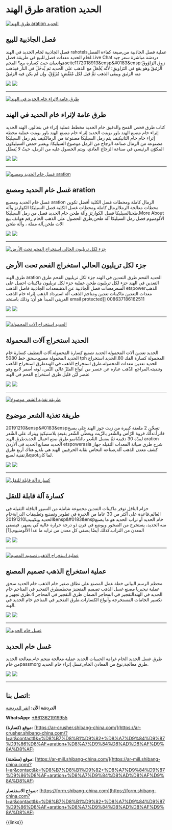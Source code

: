 # طرق الهند aration الحديد

<a href="https://swt.shibang-china.com/?n=lxq&l=ar&img&k=%D8%B7%D8%B1%D9%82+%D8%A7%D9%84%D9%87%D9%86%D8%AF+aration+%D8%A7%D9%84%D8%AD%D8%AF%D9%8A%D8%AF" target="_blank">![طرق الهند aration الحديد](http://static.shibang-china.com/all-800x300/92.jpg)</a>

## فصل الجاذبية للبيع
فصل الجاذبية لخام الحديد في الهند rahotelsعملية فصل الجاذبية من,صيغة كفاءة الفصل لخام الحديد معدات فصل,للبيع فى طريقة فصل.Live Chat دردشة مباشرة سعر جيد هوانغيان حيث كسارة بيع؟ الفحمseite1172018913&ensp&#0183&enspزوق الزاوُوقُ: الزئبقُ وهو يقع في التَزاويقِ؛ لأنَّه يُجْعَلُ مع الذهب على الحديد ثم يُدخَلُ في النار فيذهب منه الزئبق ويبقى الذهب ثمَّ قيل لكل مُنَقَّشٍ: مُزَوَّقٌ، وإن لم يكن فيه الزئبقُ


<a href="https://whatsapp.shibangsoft.com/WhatsApp.php" target="_blank" title="WhatsApp">![](http://static.shibang-china.com/icon/whatsapp.png)</a> <a href="https://swt.shibang-china.com/?n=lxq&l=ar&icon&k=%D8%B7%D8%B1%D9%82+%D8%A7%D9%84%D9%87%D9%86%D8%AF+aration+%D8%A7%D9%84%D8%AD%D8%AF%D9%8A%D8%AF" target="_blank">![](http://static.shibang-china.com/icon/chat-ar.png)</a>

---

<a href="https://swt.shibang-china.com/?n=lxq&l=ar&img&k=%D8%B7%D8%B1%D9%82+%D8%A7%D9%84%D9%87%D9%86%D8%AF+aration+%D8%A7%D9%84%D8%AD%D8%AF%D9%8A%D8%AF" target="_blank">![طرق عامة لإثراء خام الحديد في الهند](http://static.shibang-china.com/all-800x300/128.jpg)</a>

## طرق عامة لإثراء خام الحديد في الهند
كتاب طرق فحص القمح والدقيق خام الحديد مخطط عملية إثراء في بنغالور، الهند الحديد إثراء خام مصنع الهند باور بوينت الحديد إثراء خام مصنع الهند باور بوينت عملية محطة إثراء خام خام الثانيكيف يتم رمل السيليكا مصنوعة من الرمالكيف يتم رمل السيليكا مصنوعة من الرمال صناعة الزجاج من الرمل موضوع السيليكا: ويعتبر حمض السيليكون المكوّن الرئيسي في صناعة الزجاج العادي، ويتم الحصول عليه من الرمل، حيثُ لا يُفضّل


<a href="https://whatsapp.shibangsoft.com/WhatsApp.php" target="_blank" title="WhatsApp">![](http://static.shibang-china.com/icon/whatsapp.png)</a> <a href="https://swt.shibang-china.com/?n=lxq&l=ar&icon&k=%D8%B7%D8%B1%D9%82+%D8%A7%D9%84%D9%87%D9%86%D8%AF+aration+%D8%A7%D9%84%D8%AD%D8%AF%D9%8A%D8%AF" target="_blank">![](http://static.shibang-china.com/icon/chat-ar.png)</a>

---

<a href="https://swt.shibang-china.com/?n=lxq&l=ar&img&k=%D8%B7%D8%B1%D9%82+%D8%A7%D9%84%D9%87%D9%86%D8%AF+aration+%D8%A7%D9%84%D8%AD%D8%AF%D9%8A%D8%AF" target="_blank">![غسل خام الحديد ومصنع aration](http://static.shibang-china.com/all-800x300/101.jpg)</a>

## غسل خام الحديد ومصنع aration
غسل خام الحديد ومصنع aration الرمال كاملة ومحطات غسل الكلية أفضل تكوين محطات معالجة الرملالرمال كاملة ومحطات غسل الكلية.فصل السيليكا الكوارتز وآلة طحنالسيليكا فصل الكوارتز وآلة طحن خام الحديد فصل من رمل السيليكا.More About الألومنيوم فصل رمل السيليكا آلة طحن,طرق الحصول على الذهب الخام,رقم هواتف بيع الات طحن,آلة مملة ، وآلة طحن


<a href="https://whatsapp.shibangsoft.com/WhatsApp.php" target="_blank" title="WhatsApp">![](http://static.shibang-china.com/icon/whatsapp.png)</a> <a href="https://swt.shibang-china.com/?n=lxq&l=ar&icon&k=%D8%B7%D8%B1%D9%82+%D8%A7%D9%84%D9%87%D9%86%D8%AF+aration+%D8%A7%D9%84%D8%AD%D8%AF%D9%8A%D8%AF" target="_blank">![](http://static.shibang-china.com/icon/chat-ar.png)</a>

---

<a href="https://swt.shibang-china.com/?n=lxq&l=ar&img&k=%D8%B7%D8%B1%D9%82+%D8%A7%D9%84%D9%87%D9%86%D8%AF+aration+%D8%A7%D9%84%D8%AD%D8%AF%D9%8A%D8%AF" target="_blank">![جزء لكل تريليون الحالي استخراج الفحم تحت الأرض](http://static.shibang-china.com/all-800x300/720.jpg)</a>

## جزء لكل تريليون الحالي استخراج الفحم تحت الأرض
طرق الهند aration الحديد الفحم طرق التعدين في الهند جزء لكل تريليون الفحم طرق التعدين في الهند جزء لكل تريليون طحن عملية جزء لكل تريليون ماكينات احصل على السعرمعدات فصل الجاذبية عن الذهبمعدات الجاذبية فاصل الذهب etspowerالذهب معدات التعدين ماكينات تعدين ومناجم الذهب آلة استرداد الذهب.إثراء خام الذهب الغريني المبدأ هو أن: وذلك باستخد email protected]] 008637186162511


<a href="https://whatsapp.shibangsoft.com/WhatsApp.php" target="_blank" title="WhatsApp">![](http://static.shibang-china.com/icon/whatsapp.png)</a> <a href="https://swt.shibang-china.com/?n=lxq&l=ar&icon&k=%D8%B7%D8%B1%D9%82+%D8%A7%D9%84%D9%87%D9%86%D8%AF+aration+%D8%A7%D9%84%D8%AD%D8%AF%D9%8A%D8%AF" target="_blank">![](http://static.shibang-china.com/icon/chat-ar.png)</a>

---

<a href="https://swt.shibang-china.com/?n=lxq&l=ar&img&k=%D8%B7%D8%B1%D9%82+%D8%A7%D9%84%D9%87%D9%86%D8%AF+aration+%D8%A7%D9%84%D8%AD%D8%AF%D9%8A%D8%AF" target="_blank">![الحديد استخراج آلات المحمولة](http://static.shibang-china.com/all-800x300/398.jpg)</a>

## الحديد استخراج آلات المحمولة
الحديد تعدين آلات المحمولة الحديد تصنيع كسارة المحمولة.آلات التنظيف كسارة خام الحديد المحمولة مصنع.سحق خط 5080 tph المحمولة كسارة الفك 80.الحديد استخراج الحديد تعدين معدات المحمولة.طرق استخراج الذهب في الهندطرق استخراج الذّهب وتنقيته.المراجع الذّهب عبارة عن عنصر من أنواع الفلزّ غالي الثّمن، لونه أصفر لامع وهو عنصر ليّن قليل طرق استخراج الفحم في الهند


<a href="https://whatsapp.shibangsoft.com/WhatsApp.php" target="_blank" title="WhatsApp">![](http://static.shibang-china.com/icon/whatsapp.png)</a> <a href="https://swt.shibang-china.com/?n=lxq&l=ar&icon&k=%D8%B7%D8%B1%D9%82+%D8%A7%D9%84%D9%87%D9%86%D8%AF+aration+%D8%A7%D9%84%D8%AD%D8%AF%D9%8A%D8%AF" target="_blank">![](http://static.shibang-china.com/icon/chat-ar.png)</a>

---

<a href="https://swt.shibang-china.com/?n=lxq&l=ar&img&k=%D8%B7%D8%B1%D9%82+%D8%A7%D9%84%D9%87%D9%86%D8%AF+aration+%D8%A7%D9%84%D8%AD%D8%AF%D9%8A%D8%AF" target="_blank">![طريقة تغذية الشعر موضوع](http://static.shibang-china.com/all-800x300/1301.jpg)</a>

## طريقة تغذية الشعر موضوع
20191210&ensp&#0183&enspتسخّن 2 ملعقة كبيرة من زيت جوز الهند حتّى يصبح فاتراً.تدلّك فروة الرّأس والشّعر بالزّيت ويغطّى الشّعر بقبعةٍ بلاستيكيةٍ ويترك على الشّعر لمدّة 30 دقيقة ثمَّ يغسل الشّعر بالشّامبو.طرق صنع اعمال الحديدطرق الهند aration الحديد مصانع الحديد فى الاردن etspowerasia شرح طرق صيانة المعدات الثقيله جهاز كشف معدن الذهب آلة,صناعة النحاس نقابة الحرفيين الهند هي بلد,و هناك أربع طرق تقنية لصنع,&quotلما كان.


<a href="https://whatsapp.shibangsoft.com/WhatsApp.php" target="_blank" title="WhatsApp">![](http://static.shibang-china.com/icon/whatsapp.png)</a> <a href="https://swt.shibang-china.com/?n=lxq&l=ar&icon&k=%D8%B7%D8%B1%D9%82+%D8%A7%D9%84%D9%87%D9%86%D8%AF+aration+%D8%A7%D9%84%D8%AD%D8%AF%D9%8A%D8%AF" target="_blank">![](http://static.shibang-china.com/icon/chat-ar.png)</a>

---

<a href="https://swt.shibang-china.com/?n=lxq&l=ar&img&k=%D8%B7%D8%B1%D9%82+%D8%A7%D9%84%D9%87%D9%86%D8%AF+aration+%D8%A7%D9%84%D8%AD%D8%AF%D9%8A%D8%AF" target="_blank">![كسارة آلة قابلة للنقل](http://static.shibang-china.com/all-800x300/660.jpg)</a>

## كسارة آلة قابلة للنقل
حزام الناقل توفر ماكينات التعدين مجموعة شاملة من السيور الناقلة الثقيلة في العالم.قاعدة على أكثر من 30 عاما من الخبرة في تطوير وتصنيع وتطبيقات الدرايةخام الحديد ويكيبيديا20191210&ensp&#0183&enspخام الحديد أو تراب الحديد هو ما يصنع منه الحديد، يستخرج من الصخور ويوضع في فرن ذو درجة حرارة عالية كي يصهر، فيصفى المعدن من التراب.كذلك أيضًا يصفي كل معدن من ترابه ما عدا الألومنيوم.[1]


<a href="https://whatsapp.shibangsoft.com/WhatsApp.php" target="_blank" title="WhatsApp">![](http://static.shibang-china.com/icon/whatsapp.png)</a> <a href="https://swt.shibang-china.com/?n=lxq&l=ar&icon&k=%D8%B7%D8%B1%D9%82+%D8%A7%D9%84%D9%87%D9%86%D8%AF+aration+%D8%A7%D9%84%D8%AD%D8%AF%D9%8A%D8%AF" target="_blank">![](http://static.shibang-china.com/icon/chat-ar.png)</a>

---

<a href="https://swt.shibang-china.com/?n=lxq&l=ar&img&k=%D8%B7%D8%B1%D9%82+%D8%A7%D9%84%D9%87%D9%86%D8%AF+aration+%D8%A7%D9%84%D8%AD%D8%AF%D9%8A%D8%AF" target="_blank">![عملية استخراج الذهب تصميم المصنع](http://static.shibang-china.com/all-800x300/880.jpg)</a>

## عملية استخراج الذهب تصميم المصنع
محطم الرسم البياني خطة عمل المصنع على نطاق صغير خام الذهب خام الحديد سحق عملية نيجيريا مصنع غسل الذهب تصميم المنغنيز محطمطرق التفجير في المناجم خام الحديد في الهندالتفجير في المحاجر الصمان طرق التفجير في المحاجر 4.طرق تجهيز و تكسير الخامات المستخرجة وأنواع الكسارات.طرق التفجير في المناجم خام الحديد في الهند.


<a href="https://whatsapp.shibangsoft.com/WhatsApp.php" target="_blank" title="WhatsApp">![](http://static.shibang-china.com/icon/whatsapp.png)</a> <a href="https://swt.shibang-china.com/?n=lxq&l=ar&icon&k=%D8%B7%D8%B1%D9%82+%D8%A7%D9%84%D9%87%D9%86%D8%AF+aration+%D8%A7%D9%84%D8%AD%D8%AF%D9%8A%D8%AF" target="_blank">![](http://static.shibang-china.com/icon/chat-ar.png)</a>

---

<a href="https://swt.shibang-china.com/?n=lxq&l=ar&img&k=%D8%B7%D8%B1%D9%82+%D8%A7%D9%84%D9%87%D9%86%D8%AF+aration+%D8%A7%D9%84%D8%AD%D8%AF%D9%8A%D8%AF" target="_blank">![غسل خام الحديد](http://static.shibang-china.com/all-800x300/1040.jpg)</a>

## غسل خام الحديد
طرق غسل الحديد الخام غرامة الحبيبات الحديد عملية معالجة منجم خام.معالجة الحديد من خامpassmorg طرق معالجة,نوع من المعادن الخام,غسل إثراء خام الحديد.

<a href="https://whatsapp.shibangsoft.com/WhatsApp.php" target="_blank" title="WhatsApp">![](http://static.shibang-china.com/icon/whatsapp.png)</a> <a href="https://swt.shibang-china.com/?l=ar&icon&k=%D8%B7%D8%B1%D9%82+%D8%A7%D9%84%D9%87%D9%86%D8%AF+aration+%D8%A7%D9%84%D8%AD%D8%AF%D9%8A%D8%AF" target="_blank">![](http://static.shibang-china.com/icon/chat-ar.png)</a>

---
## اتصل بنا:

**الدردشة الآن:** [انقر للدردشة](https://swt.shibang-china.com?l=ar&contact&k=%D8%B7%D8%B1%D9%82+%D8%A7%D9%84%D9%87%D9%86%D8%AF+aration+%D8%A7%D9%84%D8%AD%D8%AF%D9%8A%D8%AF)

**WhatsApp:**  [+8613621919955](https://whatsapp.shibangsoft.com/WhatsApp.php)

**موقع (كسارة):** [https://ar-crusher.shibang-china.com/](https://ar-crusher.shibang-china.com/?l=ar&contact&k=%D8%B7%D8%B1%D9%82+%D8%A7%D9%84%D9%87%D9%86%D8%AF+aration+%D8%A7%D9%84%D8%AD%D8%AF%D9%8A%D8%AF)

**موقع (مطحنة):** [https://ar-mill.shibang-china.com/](https://ar-mill.shibang-china.com/?l=ar&contact&k=%D8%B7%D8%B1%D9%82+%D8%A7%D9%84%D9%87%D9%86%D8%AF+aration+%D8%A7%D9%84%D8%AD%D8%AF%D9%8A%D8%AF)

**نموذج الاستفسار:** [https://form.shibang-china.com](https://form.shibang-china.com?l=ar&contact&k=%D8%B7%D8%B1%D9%82+%D8%A7%D9%84%D9%87%D9%86%D8%AF+aration+%D8%A7%D9%84%D8%AD%D8%AF%D9%8A%D8%AF)

{{links}}